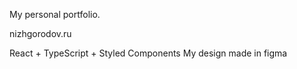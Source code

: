 My personal portfolio.

nizhgorodov.ru

React + TypeScript + Styled Components
My design made in figma
